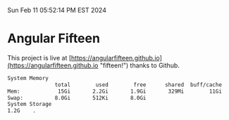 Sun Feb 11 05:52:14 PM EST 2024

# Angular Fifteen


This project is live at [https://angularfifteen.github.io](https://angularfifteen.github.io "fifteen!") thanks to Github.

```bash
System Memory
               total        used        free      shared  buff/cache   available
Mem:            15Gi       2.2Gi       1.9Gi       329Mi        11Gi        13Gi
Swap:          8.0Gi       512Ki       8.0Gi
System Storage
1.2G	.
```
